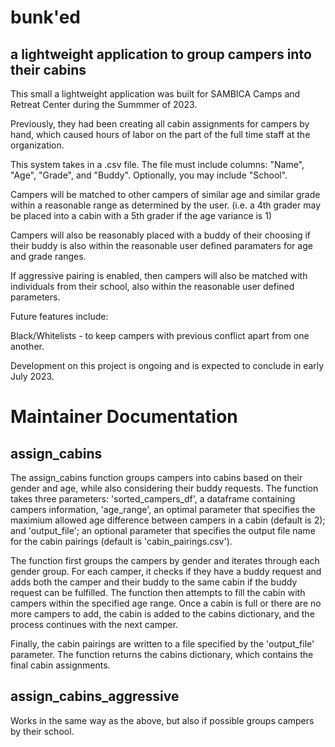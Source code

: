 # bunk'ed 
## a lightweight application to group campers into their cabins

This small a lightweight application was built for SAMBICA Camps and Retreat Center during the Summmer of 2023. 

Previously, they had been creating all cabin assignments for campers by hand, which caused hours of labor on the part of the full time staff at the organization. 

This system takes in a .csv file. The file must include columns: "Name", "Age", "Grade", and "Buddy". Optionally, you may include "School". 

Campers will be matched to other campers of similar age and similar grade within a reasonable range as determined by the user. (i.e. a 4th grader may be placed into a cabin with a 5th grader if the age variance is 1)

Campers will also be reasonably placed with a buddy of their choosing if their buddy is also within the reasonable user defined paramaters for age and grade ranges. 

If aggressive pairing is enabled, then campers will also be matched with individuals from their school, also within the reasonable user defined parameters. 

Future features include: 

Black/Whitelists - to keep campers with previous conflict apart from one another. 

Development on this project is ongoing and is expected to conclude in early July 2023. 


# Maintainer Documentation 

## assign_cabins 

The assign_cabins function groups campers into cabins based on their gender and age, while also considering their buddy requests. The function takes three parameters: 'sorted_campers_df', a dataframe containing campers information, 'age_range', an optimal parameter that specifies the maximium allowed age difference between campers in a cabin (default is 2); and 'output_file'; an optional parameter that specifies the output file name for the cabin pairings (default is 'cabin_pairings.csv'). 

The function first groups the campers by gender and iterates through each gender group. For each camper, it checks if they have a buddy request and adds both the camper and their buddy to the same cabin if the buddy request can be fulfilled. The function then attempts to fill the cabin with campers within the specified age range. Once a cabin is full or there are no more campers to add, the cabin is added to the cabins dictionary, and the process continues with the next camper. 

Finally, the cabin pairings are written to a file specified by the 'output_file' parameter. The function returns the cabins dictionary, which contains the final cabin assignments. 

## assign_cabins_aggressive 

Works in the same way as the above, but also if possible groups campers by their school. 